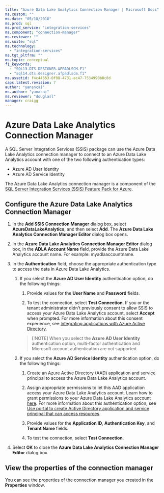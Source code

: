```yaml
---
title: "Azure Data Lake Analytics Connection Manager | Microsoft Docs"
ms.custom: ""
ms.date: "05/18/2018"
ms.prod: sql
ms.prod_service: "integration-services"
ms.component: "connection-manager"
ms.reviewer: ""
ms.suite: "sql"
ms.technology: 
  - "integration-services"
ms.tgt_pltfrm: ""
ms.topic: conceptual
f1_keywords: 
  - "SQL13.DTS.DESIGNER.AFPADLSCM.F1"
  - "sql14.dts.designer.afpadlscm.f1"
ms.assetid: f4c44553-0f08-4731-ac47-7534990b8c8d
caps.latest.revision: 7
author: "yanancai"
ms.author: "yanacai"
ms.reviewer: "douglasl"
manager: craigg
---
```

# Azure Data Lake Analytics Connection Manager
A SQL Server Integration Services (SSIS) package can use the Azure Data Lake Analytics connection manager to connect to an Azure Data Lake Analytics account with one of the two following authentication types:
-   Azure AD User Identity
-   Azure AD Service Identity 

The Azure Data Lake Analytics connection manager is a component of the [SQL Server Integration Services (SSIS) Feature Pack for Azure](../../integration-services/azure-feature-pack-for-integration-services-ssis.md).
 
## Configure the Azure Data Lake Analytics Connection Manager

1.  In the **Add SSIS Connection Manager** dialog box, select **AzureDataLakeAnalytics**, and then select **Add**. The **Azure Data Lake Analytics Connection Manager Editor** dialog box opens.
  
2.  In the **Azure Data Lake Analytics Connection Manager Editor** dialog box, in the **ADLA Account Name** field, provide the Azure Data Lake Analytics account name. For example: myadlaaccountname.
  
3.  In the **Authentication** field, choose the appropriate authentication type to access the data in Azure Data Lake Analytics.

    1.  If you select the **Azure AD User Identity** authentication option, do the following things:
        1. Provide values for the **User Name** and **Password** fields. 
    
        2. To test the connection, select **Test Connection**. If you or the tenant administrator didn't previously consent to allow SSIS to access your Azure Data Lake Analytics account, select **Accept** when prompted. For more information about this consent experience, see [Integrating applications with Azure Active Directory](https://docs.microsoft.com/azure/active-directory/active-directory-integrating-applications#updating-an-application).
    
        >   [!NOTE] 
        > When you select the **Azure AD User Identity** authentication option, multi-factor authentication and Microsoft account authentication are not supported.
    
    2. If you select the **Azure AD Service Identity** authentication option, do the following things:
        1. Create an Azure Active Directory (AAD) application and service principal to access the Azure Data Lake Analytics account.
    
        2. Assign appropriate permissions to let this AAD application access your Azure Data Lake Analytics account. Learn how to grant permissions to your Azure Data Lake Analytics account [here](http://linktobeadded). For more information about this authentication option, see [Use portal to create Active Directory application and service principal that can access resources](https://docs.microsoft.com/azure/azure-resource-manager/resource-group-create-service-principal-portal).
    
        3. Provide values for the **Application ID**, **Authentication Key**, and **Tenant Name** fields.
    
        4. To test the connection, select **Test Connection**.  

4.  Select **OK** to close the **Azure Data Lake Analytics Connection Manager Editor** dialog box.  

## View the properties of the connection manager
You can see the properties of the connection manager you created in the **Properties** window.  
  
  
